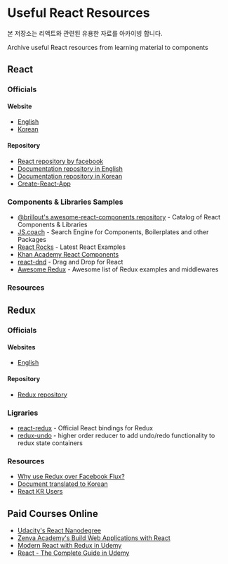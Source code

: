 # Useful React Resources

본 저장소는 리액트와 관련된 유용한 자료를 아카이빙 합니다.

Archive useful React resources from learning material to components

## React
### Officials
#### Website
- [English](https://reactjs.org/)
- [Korean](https://ko.reactjs.org/)
#### Repository
- [React repository by facebook](https://github.com/facebook/react)
- [Documentation repository in English](https://github.com/reactjs/reactjs.org)
- [Documentation repository in Korean](https://github.com/reactjs/ko.reactjs.org)
- [Create-React-App](https://github.com/facebook/create-react-app)

### Components & Libraries Samples
- [@brillout's awesome-react-components repository](https://github.com/brillout/awesome-react-components) - Catalog of React Components & Libraries
- [JS.coach](https://js.coach/) - Search Engine for Components, Boilerplates and other Packages
- [React Rocks](https://react.rocks/) - Latest React Examples
- [Khan Academy React Components](https://github.com/Khan/react-components)
- [react-dnd](https://github.com/react-dnd/react-dnd) - Drag and Drop for React
- [Awesome Redux](https://github.com/xgrommx/awesome-redux) - Awesome list of Redux examples and middlewares

### Resources


## Redux
### Officials
#### Websites
- [English](https://redux.io/)

#### Repository
- [Redux repository](https://github.com/reduxjs/redux)

### Ligraries
- [react-redux](https://github.com/reduxjs/react-redux) - Official React bindings for Redux
- [redux-undo](https://github.com/omnidan/redux-undo) - higher order reducer to add undo/redo functionality to redux state containers

### Resources
- [Why use Redux over Facebook Flux?](https://stackoverflow.com/questions/32461229/why-use-redux-over-facebook-flux/42952362)
- [Document translated to Korean](https://deminoth.github.io/redux/)
- [React KR Users](https://github.com/reactkr)


## Paid Courses Online
- [Udacity's React Nanodegree](https://www.udacity.com/course/react-nanodegree--nd019)
- [Zenva Academy's Build Web Applications with React](https://academy.zenva.com/product/build-web-applications-with-react/)
- [Modern React with Redux in Udemy](https://www.udemy.com/react-redux/)
- [React - The Complete Guide in Udemy](https://www.udemy.com/react-the-complete-guide-incl-redux)
